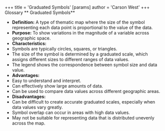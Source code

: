 +++
 title = 'Graduated Symbols'
[params]
	author = 'Carson West'
+++
 Glossary
** Graduated Symbols**

- **Definition:** A type of thematic map where the size of the symbol representing each data point is proportional to the value of the data.
- **Purpose:** To show variations in the magnitude of a variable across geographic space.
- **Characteristics:**
 - Symbols are typically circles, squares, or triangles.
 - The size of the symbol is determined by a graduated scale, which assigns different sizes to different ranges of data values.
 - The legend shows the correspondence between symbol size and data value.
- **Advantages:**
 - Easy to understand and interpret.
 - Can effectively show large amounts of data.
 - Can be used to compare data values across different geographic areas.
- **Disadvantages:**
 - Can be difficult to create accurate graduated scales, especially when data values vary greatly.
 - Symbol overlap can occur in areas with high data values.
 - May not be suitable for representing data that is distributed unevenly across the map.